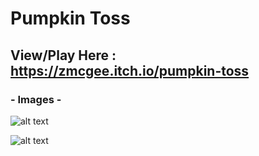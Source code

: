 # Pumpkin Toss

## View/Play Here : https://zmcgee.itch.io/pumpkin-toss

### - Images -

![alt text](https://img.itch.zone/aW1hZ2UvMzA4MTI2LzE1MTY4ODYuZ2lm/original/TvJhzi.gif)

![alt text](https://img.itch.zone/aW1hZ2UvMzA4MTI2LzE1MTMxOTgucG5n/original/9YXQ96.png)
